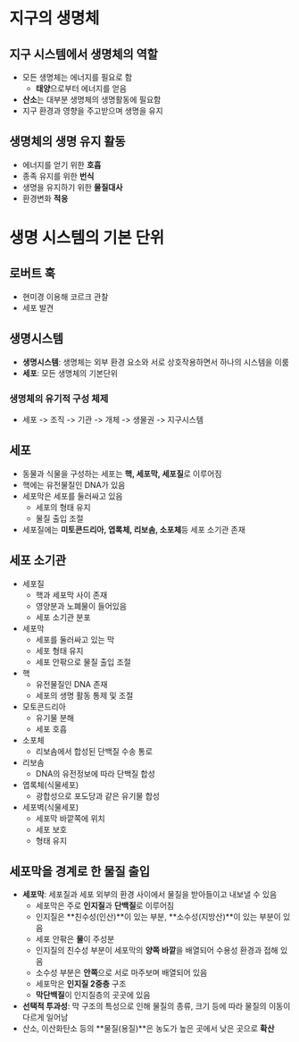 # 지구의 생명체  

## 지구 시스템에서 생명체의 역할  
- 모든 생명체는 에너지를 필요로 함  
    - **태양**으로부터 에너지를 얻음  
- **산소**는 대부분 생명체의 생명활동에 필요함  
- 지구 환경과 영향을 주고받으며 생명을 유지  

## 생명체의 생명 유지 활동  
- 에너지를 얻기 위한 **호흡**  
- 종족 유지를 위한 **번식**  
- 생명을 유지하기 위한 **물질대사**  
- 환경변화 **적응**  

# 생명 시스템의 기본 단위  

## 로버트 훅  
- 현미경 이용해 코르크 관찰  
- 세포 발견  

## 생명시스템    
- **생명시스템**: 생명체는 외부 환경 요소와 서로 상호작용하면서 하나의 시스템을 이룸  
- **세포**: 모든 생명체의 기본단위  
 
### 생명체의 유기적 구성 체제  
- 세포 -> 조직 -> 기관 -> 개체 -> 생물권 -> 지구시스템  

## 세포  
- 동물과 식물을 구성하는 세포는 **핵, 세포막, 세포질**로 이루어짐  
- 핵에는 유전물질인 DNA가 있음  
- 세포막은 세포를 둘러싸고 있음  
    - 세포의 형태 유지  
    - 물질 출입 조절  
- 세포질에는 **미토콘드리아, 엽록체, 리보솜, 소포체**등 세포 소기관 존재  

## 세포 소기관  
- 세포질  
    - 핵과 세포막 사이 존재  
    - 영양분과 노폐물이 들어있음  
    - 세포 소기관 분포  
- 세포막  
    - 세포를 둘러싸고 있는 막  
    - 세포 형태 유지  
    - 세포 안팎으로 물질 출입 조절  
- 핵  
    - 유전물질인 DNA 존재  
    - 세포의 생명 활동 통제 및 조절  
- 모토콘드리아  
    - 유기물 분해  
    - 세포 호흡  
- 소포체  
    - 리보솜에서 합성된 단백질 수송 통로  
- 리보솜  
    - DNA의 유전정보에 따라 단백질 합성  
- 엽록체(식물세포)  
    - 광합성으로 포도당과 같은 유기물 합성  
- 세포벽(식물세포)  
    - 세포막 바깥쪽에 위치  
    - 세포 보호  
    - 형태 유지  

## 세포막을 경계로 한 물질 출입  
- **세포막**: 세포질과 세포 외부의 환경 사이에서 물질을 받아들이고 내보낼 수 있음  
    - 세포막은 주로 **인지질**과 **단백질**로 이루어짐  
    - 인지질은 **친수성(인산)**이 있는 부분, **소수성(지방산)**이 있는 부분이 있음  
    - 세포 안팎은 **물**이 주성분
    - 인지질의 친수성 부분이 세포막의 **양쪽 바깥**을 배열되어 수용성 환경과 접해 있음  
    - 소수성 부분은 **안쪽**으로 서로 마주보며 배열되어 있음  
    - 세포막은 **인지질 2중층** 구조  
    - **막단백질**이 인지질층의 곳곳에 있음  
- **선택적 투과성**: 막 구조의 특성으로 인해 물질의 종류, 크기 등에 따라 물질의 이동이 다르게 일어남  
- 산소, 이산화탄소 등의 **물질(용질)**은 농도가 높은 곳에서 낮은 곳으로 **확산**

   